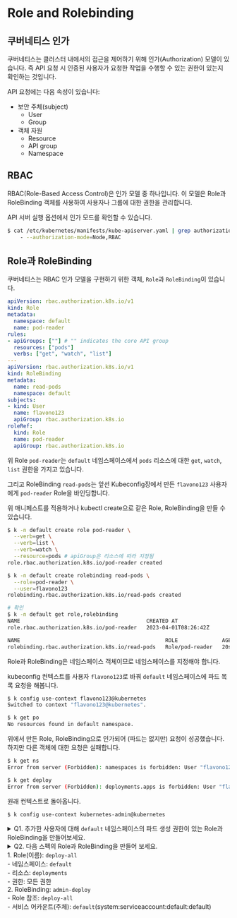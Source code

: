 # Role and Rolebinding

## 쿠버네티스 인가
쿠버네티스는 클러스터 내에서의 접근을 제어하기 위해 인가(Authorization) 모델이 있습니다. 즉 API 요청 시 인증된 사용자가 요청한 작업을 수행할 수 있는 권한이 있는지 확인하는 것입니다.

API 요청에는 다음 속성이 있습니다:
- 보안 주체(subject)
  - User
  - Group
- 객체 자원
  - Resource
  - API group
  - Namespace


## RBAC
RBAC(Role-Based Access Control)은 인가 모델 중 하나입니다. 이 모델은 Role과 RoleBinding 객체를 사용하여 사용자나 그룹에 대한 권한을 관리합니다.

API 서버 실행 옵션에서 인가 모드를 확인할 수 있습니다.

```sh
$ cat /etc/kubernetes/manifests/kube-apiserver.yaml | grep authorization-mode
    - --authorization-mode=Node,RBAC
```

## Role과 RoleBinding

쿠버네티스는 RBAC 인가 모델을 구현하기 위한 객체, `Role`과 `RoleBinding`이 있습니다.

```yaml
apiVersion: rbac.authorization.k8s.io/v1
kind: Role
metadata:
  namespace: default
  name: pod-reader
rules:
- apiGroups: [""] # "" indicates the core API group
  resources: ["pods"]
  verbs: ["get", "watch", "list"]
---
apiVersion: rbac.authorization.k8s.io/v1
kind: RoleBinding
metadata:
  name: read-pods
  namespace: default
subjects:
- kind: User
  name: flavono123
  apiGroup: rbac.authorization.k8s.io
roleRef:
  kind: Role
  name: pod-reader
  apiGroup: rbac.authorization.k8s.io
```

위 Role `pod-reader`는 `default` 네임스페이스에서 `pods` 리소스에 대한 `get`, `watch`, `list` 권한을 가지고 있습니다.

그리고 RoleBinding `read-pods`는 앞선 Kubeconfig장에서 만든 `flavono123` 사용자에게 `pod-reader` Role을 바인딩합니다.

위 매니페스트를 적용하거나 kubectl create으로 같은 Role, RoleBinding을 만들 수 있습니다.

```sh
$ k -n default create role pod-reader \
  --verb=get \
  --verb=list \
  --verb=watch \
  --resource=pods # apiGroup은 리소스에 따라 지정됨
role.rbac.authorization.k8s.io/pod-reader created

$ k -n default create rolebinding read-pods \
  --role=pod-reader \
  --user=flavono123
rolebinding.rbac.authorization.k8s.io/read-pods created

# 확인
$ k -n default get role,rolebinding
NAME                                        CREATED AT
role.rbac.authorization.k8s.io/pod-reader   2023-04-01T08:26:42Z

NAME                                              ROLE              AGE
rolebinding.rbac.authorization.k8s.io/read-pods   Role/pod-reader   20s
```

Role과 RoleBinding은 네임스페이스 객체이므로 네임스페이스를 지정해야 합니다.

kubeconfig 컨텍스트를 사용자 `flavono123`로 바꿔 `default` 네임스페이스에 파드 목록 요청을 해봅니다.
```sh
$ k config use-context flavono123@kubernetes
Switched to context "flavono123@kubernetes".

$ k get po
No resources found in default namespace.
```

위에서 만든 Role, RoleBinding으로 인가되어 (파드는 없지만) 요청이 성공했습니다. 하지만 다른 객체에 대한 요청은 실패합니다.

```sh
$ k get ns
Error from server (Forbidden): namespaces is forbidden: User "flavono123" cannot list resource "namespaces" in API group "" at the cluster scope

$ k get deploy
Error from server (Forbidden): deployments.apps is forbidden: User "flavono123" cannot list resource "deployments" in API group "apps" in the namespace "default"
```

원래 컨텍스트로 돌아옵니다.
```sh
$ k config use-context kubernetes-admin@kubernetes
```

<details>
<summary>Q1. 추가한 사용자에 대해 <code>default</code> 네임스페이스의 파드 생성 권한이 있는 Role과 RoleBinding을 만들어보세요.</summary>

```sh
$ k -n default create role pod-creator \
  --verb=create \
  --resource=pods

$ k -n default create rolebinding create-pods \
  --role=pod-creator \
  --user=flavono123
```

또는 다음 매니페스트 적용

```yaml
apiVersion: rbac.authorization.k8s.io/v1
kind: Role
metadata:
  namespace: default
  name: pod-creator
rules:
- apiGroups: [""]
  resources: ["pods"]
  verbs: ["create"]
---
apiVersion: rbac.authorization.k8s.io/v1
kind: RoleBinding
metadata:
  name: create-pods
  namespace: default
subjects:
- kind: User
  name: flavono123
  apiGroup: rbac.authorization.k8s.io
roleRef:
  kind: Role
  name: pod-creator
  apiGroup: rbac.authorization.k8s.io
```

검증

```sh
$ k config use-context flavono123@kubernetes
$ k -n default run nginx --image=nginx # 파드 생성이 성공해야 함
```

</details>

<details>
<summary>Q2. 다음 스펙의 Role과 RoleBinding을 만들어 보세요.
<br>1. Role(이름): <code>deploy-all</code>
<br>- 네임스페이스: <code>default</code>
<br>- 리소스: <code>deployments</code>
<br>- 권한: 모든 권한
<br>2. RoleBinding: <code>admin-deploy</code>
<br>- Role 참조: <code>deploy-all</code>
<br>- 서비스 어카운트(주체): <code>default</code>(system:serviceaccount:default:default)
</summary>

```sh
$ k -n default create role deploy-all \
  --verb=* \
  --resource=deployments

$ k -n default create rolebinding admin-deploy \
  --role=deploy-all \
  --serviceaccount=default:default
```

또는 다음 매니페스트 적용

```yaml
apiVersion: rbac.authorization.k8s.io/v1
kind: Role
metadata:
  name: deploy-all
  namespace: default
rules:
- apiGroups: ["apps"]
  resources: ["deployments"]
  verbs: ["*"]
---
apiVersion: rbac.authorization.k8s.io/v1
kind: RoleBinding
metadata:
  name: admin-deploy
  namespace: default
roleRef:
  apiGroup: rbac.authorization.k8s.io
  kind: Role
  name: deploy-all
subjects:
- kind: ServiceAccount
  name: default
  namespace: default
```

검증

```sh
$ k auth can-i --as system:serviceaccount:default:default create deploy
# auth can-i 명령은 다음 장에서 설명합니다.
```

---

### 참고
- [인가 개요](https://kubernetes.io/ko/docs/reference/access-authn-authz/authorization)
- [Using RBAC Authorization](https://kubernetes.io/docs/reference/access-authn-authz/rbac/)
